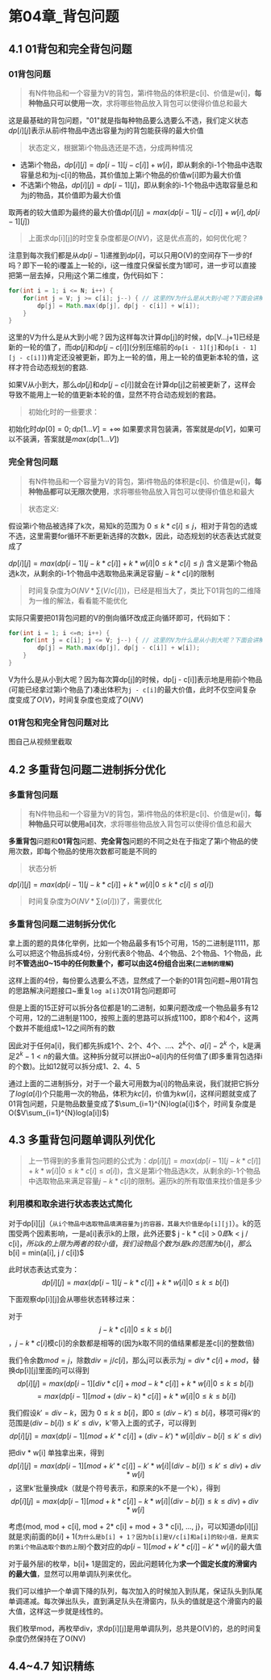 # 第04章_背包问题
## 4.1 01背包和完全背包问题
### 01背包问题
> 有N件物品和一个容量为V的背包，第i件物品的体积是c[i]、价值是w[i]，**每种物品只可以使用一次**，求将哪些物品放入背包可以使得价值总和最大

这是最基础的背包问题，"01"就是指每种物品要么选要么不选，我们定义状态$dp[i][j]$表示从前i件物品中选出容量为j的背包能获得的最大价值

> 状态定义，根据第i个物品选还是不选，分成两种情况
+ 选第i个物品，$dp[i][j] = dp[i - 1][j - c[i]] + w[i]$，即从剩余的i-1个物品中选取容量总和为j-c[i]的物品，其价值加上第i个物品的价值w[i]即为最大价值
+ 不选第i个物品，$dp[i][j] = dp[i - 1][j]$，即从剩余的i-1个物品中选取容量总和为j的物品，其价值即为最大价值

取两者的较大值即为最终的最大价值$dp[i][j] = max(dp[i - 1][j - c[i]] + w[i], dp[i - 1][j])$

> 上面求dp[i][j]的时空复杂度都是$O(NV)$，这是优点高的，如何优化呢？

注意到每次我们都是从$dp[i - 1]$递推到$dp[i]$，可以只用O(V)的空间存下一步的f吗？即下一轮的i覆盖上一轮的i，i这一维度只保留长度为1即可，进一步可以直接把第一层去掉，只用j这个第二维度，伪代码如下：
```java
for(int i = 1; i <= N; i++) {
    for(int j = V; j >= c[i]; j--) { // 这里的V为什么是从大到小呢？下面会讲解地
        dp[j] = Math.max(dp[j], dp[j - c[i]] + w[i]);
    }
}
```
这里的V为什么是从大到小呢？因为这样每次计算dp[j]的时候，dp[V...j+1]已经是新的一轮的值了，而$dp[j]$和$dp[j - c[i]]$(分别压缩前的`dp[i - 1][j]`和`dp[i - 1][j - c[i]]`)肯定还没被更新，即为上一轮的值，用上一轮的值更新本轮的值，这样才符合动态规划的套路.

如果V从小到大，那么$dp[j]$和$dp[j - c[i]]$就会在计算dp[j]之前被更新了，这样会导致不能用上一轮的值更新本轮的值，显然不符合动态规划的套路。

> 初始化时的一些要求：

初始化时$dp[0] = 0; dp[1...V] = +∞$
如果要求背包装满，答案就是$dp[V]$，如果可以不装满，答案就是$max(dp[1...V])$

### 完全背包问题
> 有N件物品和一个容量为V的背包，第i件物品的体积是c[i]、价值是w[i]，**每种物品都可以无限次使用**，求将哪些物品放入背包可以使得价值总和最大

> 状态定义:

假设第i个物品被选择了k次，易知k的范围为 $0 ≤ k * c[i] ≤ j$，相对于背包的选或不选，这里需要for循环不断更新选择的次数k，因此，动态规划的状态表达式就变成了

$dp[i][j] = max(dp[i - 1][j - k * c[i]] + k * w[i]  |  0 ≤ k * c[i] ≤ j)$ 含义是第i个物品选k次，从剩余的i-1个物品中选取物品来满足容量$j - k * c[i]$的限制

> 时间复杂度为$O(NV * ∑(V/c[i]))$，已经是相当大了，类比下01背包的二维降为一维的解法，看看能不能优化

实际只需要把01背包问题的V的倒向循环改成正向循环即可，代码如下：
```java
for(int i = 1; i <=n; i++) {
    for(int j = c[i]; j <= V; j--) { // 这里的V为什么是从小到大呢？下面会讲解地
        dp[j] = Math.max(dp[j], dp[j - c[i]] + w[i]);
    }
}
```
V为什么是从小到大呢？因为每次算dp[j]的时候，dp[j - c[i]]表示地是用前i个物品(可能已经拿过第i个物品了)凑出体积为`j - c[i]`的最大价值，此时不仅空间复杂度变成了$O(V)$，时间复杂度也变成了$O(NV)$

### 01背包和完全背包问题对比
图自己从视频里截取

## 4.2 多重背包问题二进制拆分优化
### 多重背包问题
> 有N件物品和一个容量为V的背包，第i件物品的体积是c[i]、价值是w[i]，**每种物品只可以使用a[i]次**，求将哪些物品放入背包可以使得价值总和最大

**多重背包**问题和**01背包**问题、**完全背包**问题的不同之处在于指定了第i个物品的使用次数，即每个物品的使用次数都可能是不同的

> 状态分析

$dp[i][j] = max(dp[i - 1][j - k * c[i]] + k * w[i]  |  0 ≤ k * c[i] ≤ a[i])$

> 时间复杂度为$O(NV * ∑(a[i]))$了，需要优化

### 多重背包问题二进制拆分优化
拿上面的题的具体化举例，比如一个物品最多有15个可用，15的二进制是1111，那么可以把这个物品拆成4份，分别代表8个物品、4个物品、2个物品、1个物品，此时**不管选出0~15中的任何数量个，都可以由这4份组合出来(`二进制的理解`)**

这样上面的4份，每份要么选要么不选，显然成了一个新的01背包问题~用01背包的思路解决问题接口~重复`log a[i]`次01背包问题即可

但是上面的15正好可以拆分各位都是1的二进制，如果问题改成一个物品最多有12个可用，12的二进制是1100，按照上面的思路可以拆成1100，即8个和4个，这两个数并不能组成1~12之间所有的数

因此对于任何a[i]，我们都先拆成1个、2个、4个、...、$2^k$个、$a[i] - 2^k$ 个，k是满足$2^k-1 < n$的最大值。这种拆分就可以拼出0~a[i]内的任何值了(即多重背包选择i的个数)。比如12就可以拆分成1、2、4、5

通过上面的二进制拆分，对于一个最大可用数为a[i]的物品来说，我们就把它拆分了$log(a[i])$个只能用一次的物品，体积为$kc[i]$，价值为$kw[i]$，这样问题就变成了01背包问题，只是物品数量变成了$\sum_{i=1}^{N}log(a[i])$个，时间复杂度是O($V\sum_{i=1}^{N}log(a[i])$)
## 4.3 多重背包问题单调队列优化
> 上一节得到的多重背包问题的公式为：$dp[i][j] = max(dp[i - 1][j - k * c[i]] + k * w[i]  |  0 ≤ k * c[i] ≤ a[i])$，含义是第i个物品选k次，从剩余的i-1个物品中选取物品来满足容量$j - k * c[i]$的限制。遍历k的所有取值来找价值是多少
### 利用模和取余进行状态表达式简化
对于dp[i][j]（`从i个物品中选取物品填满容量为j的容器，其最大价值是dp[i][j]`）。k的范围受两个因素影响，一是a[i]表示k的上限，此外还要$ j - k * c[i] > 0$即$k < j / c[i]$，所以k的上限为两者的较小值，我们设物品个数为i是k的范围为b[i]，那么$b[i] = min(a[i], j / c[i])$

此时状态表达式变为：$$dp[i][j] = max(dp[i - 1][j - k * c[i]] + k * w[i] | 0 ≤ k ≤ b[i])$$

下面观察dp[i][j]会从哪些状态转移过来：

对于$${ j - k * c[i] | 0 ≤ k ≤ b[i] }$$，$j - k * c[i]$模c[i]的余数都是相等的(因为k取不同的值结果都是差c[i]的整数倍)

我们令余数$mod = j % c[i]$，除数$div = j / c[i]$，那么j可以表示为$j = div * c[i] + mod$，替换dp[i][j]里面的j可以得到$$dp[i][j] = max(dp[i - 1][div * c[i] + mod - k * c[i]] + k * w[i] | 0 ≤ k ≤ b[i])$$ $$= max(dp[i - 1][mod +  (div - k) * c[i]] + k * w[i] | 0 ≤ k ≤ b[i])$$

我们假设$k' = div - k$，因为 $0 ≤ k ≤ b[i]$，即$0 ≤ (div - k') ≤ b[i]$，移项可得$k'$的范围是$(div - b[i]) ≤  k' ≤ div$，k'带入上面的式子，可以得到$$dp[i][j] = max(dp[i - 1][mod + k' * c[i]] + (div - k') * w[i] | div - b[i] ≤  k' ≤ div)$$

把div * w[i] 单独拿出来，得到 $$dp[i][j] = max(dp[i - 1][mod + k' * c[i]] - k' * w[i] | (div - b[i]) ≤  k' ≤ div) + div * w[i]$$，这里k'批量换成k（就是个符号表示，和原来的k不是一个k），得到$$dp[i][j] = max(dp[i - 1][mod + k * c[i]] - k * w[i] | (div - b[i]) ≤  k ≤ div) + div * w[i]$$

考虑{mod, mod + c[i], mod + 2* c[i] + mod + 3 * c[i], ..., j}，可以知道dp[i][j]就是求j前面的$b[i]+1$(`为什么是b[i] + 1？因为b[i]是V/c[i]和a[i]的较小值，是真实的第i个物品选取个数的上限`)个数对应的$dp[i - 1][mod + k' * c[i]] - k' * w[i]$的最大值

对于最外层i的枚举，b[i]+ 1是固定的，因此问题转化为**求一个固定长度的滑窗内的最大值**，显然可以用单调队列来优化。

我们可以维护一个单调下降的队列，每次加入的时候加入到队尾，保证队头到队尾单调递减。每次弹出队头，直到满足队头在滑窗内，队头的值就是这个滑窗内的最大值，这样这一步就是线性的。

我们枚举mod，再枚举div，求dp[i][j]是用单调队列，总共是O(V)的，总的时间复杂度仍然保持在了O(NV)
## 4.4~4.7 知识精练